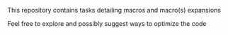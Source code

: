This repository contains tasks detailing macros and macro(s) expansions

Feel free to explore and possibly suggest ways to optimize the code
